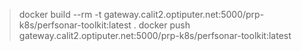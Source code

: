 >docker build --rm -t gateway.calit2.optiputer.net:5000/prp-k8s/perfsonar-toolkit:latest .
>docker push gateway.calit2.optiputer.net:5000/prp-k8s/perfsonar-toolkit:latest

